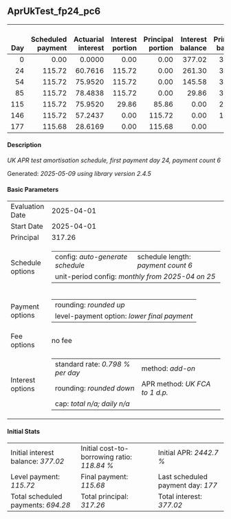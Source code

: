 <h2>AprUkTest_fp24_pc6</h2>
<table>
    <thead style="vertical-align: bottom;">
        <th style="text-align: right;">Day</th>
        <th style="text-align: right;">Scheduled payment</th>
        <th style="text-align: right;">Actuarial interest</th>
        <th style="text-align: right;">Interest portion</th>
        <th style="text-align: right;">Principal portion</th>
        <th style="text-align: right;">Interest balance</th>
        <th style="text-align: right;">Principal balance</th>
        <th style="text-align: right;">Total actuarial interest</th>
        <th style="text-align: right;">Total interest</th>
        <th style="text-align: right;">Total principal</th>
    </thead>
    <tr style="text-align: right;">
        <td class="ci00">0</td>
        <td class="ci01" style="white-space: nowrap;">0.00</td>
        <td class="ci02">0.0000</td>
        <td class="ci03">0.00</td>
        <td class="ci04">0.00</td>
        <td class="ci05">377.02</td>
        <td class="ci06">317.26</td>
        <td class="ci07">0.0000</td>
        <td class="ci08">0.00</td>
        <td class="ci09">0.00</td>
    </tr>
    <tr style="text-align: right;">
        <td class="ci00">24</td>
        <td class="ci01" style="white-space: nowrap;">115.72</td>
        <td class="ci02">60.7616</td>
        <td class="ci03">115.72</td>
        <td class="ci04">0.00</td>
        <td class="ci05">261.30</td>
        <td class="ci06">317.26</td>
        <td class="ci07">60.7616</td>
        <td class="ci08">115.72</td>
        <td class="ci09">0.00</td>
    </tr>
    <tr style="text-align: right;">
        <td class="ci00">54</td>
        <td class="ci01" style="white-space: nowrap;">115.72</td>
        <td class="ci02">75.9520</td>
        <td class="ci03">115.72</td>
        <td class="ci04">0.00</td>
        <td class="ci05">145.58</td>
        <td class="ci06">317.26</td>
        <td class="ci07">136.7137</td>
        <td class="ci08">231.44</td>
        <td class="ci09">0.00</td>
    </tr>
    <tr style="text-align: right;">
        <td class="ci00">85</td>
        <td class="ci01" style="white-space: nowrap;">115.72</td>
        <td class="ci02">78.4838</td>
        <td class="ci03">115.72</td>
        <td class="ci04">0.00</td>
        <td class="ci05">29.86</td>
        <td class="ci06">317.26</td>
        <td class="ci07">215.1975</td>
        <td class="ci08">347.16</td>
        <td class="ci09">0.00</td>
    </tr>
    <tr style="text-align: right;">
        <td class="ci00">115</td>
        <td class="ci01" style="white-space: nowrap;">115.72</td>
        <td class="ci02">75.9520</td>
        <td class="ci03">29.86</td>
        <td class="ci04">85.86</td>
        <td class="ci05">0.00</td>
        <td class="ci06">231.40</td>
        <td class="ci07">291.1495</td>
        <td class="ci08">377.02</td>
        <td class="ci09">85.86</td>
    </tr>
    <tr style="text-align: right;">
        <td class="ci00">146</td>
        <td class="ci01" style="white-space: nowrap;">115.72</td>
        <td class="ci02">57.2437</td>
        <td class="ci03">0.00</td>
        <td class="ci04">115.72</td>
        <td class="ci05">0.00</td>
        <td class="ci06">115.68</td>
        <td class="ci07">348.3932</td>
        <td class="ci08">377.02</td>
        <td class="ci09">201.58</td>
    </tr>
    <tr style="text-align: right;">
        <td class="ci00">177</td>
        <td class="ci01" style="white-space: nowrap;">115.68</td>
        <td class="ci02">28.6169</td>
        <td class="ci03">0.00</td>
        <td class="ci04">115.68</td>
        <td class="ci05">0.00</td>
        <td class="ci06">0.00</td>
        <td class="ci07">377.0102</td>
        <td class="ci08">377.02</td>
        <td class="ci09">317.26</td>
    </tr>
</table>
<h4>Description</h4>
<p><i>UK APR test amortisation schedule, first payment day 24, payment count 6</i></p>
<p>Generated: <i>2025-05-09 using library version 2.4.5</i></p>
<h4>Basic Parameters</h4>
<table>
    <tr>
        <td>Evaluation Date</td>
        <td>2025-04-01</td>
    </tr>
    <tr>
        <td>Start Date</td>
        <td>2025-04-01</td>
    </tr>
    <tr>
        <td>Principal</td>
        <td>317.26</td>
    </tr>
    <tr>
        <td>Schedule options</td>
        <td>
            <table>
                <tr>
                    <td>config: <i>auto-generate schedule</i></td>
                    <td>schedule length: <i><i>payment count</i> 6</i></td>
                </tr>
                <tr>
                    <td colspan="2" style="white-space: nowrap;">unit-period config: <i>monthly from 2025-04 on 25</i></td>
                </tr>
            </table>
        </td>
    </tr>
    <tr>
        <td>Payment options</td>
        <td>
            <table>
                <tr>
                    <td>rounding: <i>rounded up</i></td>
                </tr>
                <tr>
                    <td>level-payment option: <i>lower&nbsp;final&nbsp;payment</i></td>
                </tr>
            </table>
        </td>
    </tr>
    <tr>
        <td>Fee options</td>
        <td>no fee
        </td>
    </tr>
    <tr>
        <td>Interest options</td>
        <td>
            <table>
                <tr>
                    <td>standard rate: <i>0.798 % per day</i></td>
                    <td>method: <i>add-on</i></td>
                </tr>
                <tr>
                    <td>rounding: <i>rounded down</i></td>
                    <td>APR method: <i>UK FCA to 1 d.p.</i></td>
                </tr>
                <tr>
                    <td colspan="2">cap: <i>total <i>n/a</i>; daily <i>n/a</i></td>
                </tr>
            </table>
        </td>
    </tr>
</table>
<h4>Initial Stats</h4>
<table>
    <tr>
        <td>Initial interest balance: <i>377.02</i></td>
        <td>Initial cost-to-borrowing ratio: <i>118.84 %</i></td>
        <td>Initial APR: <i>2442.7 %</i></td>
    </tr>
    <tr>
        <td>Level payment: <i>115.72</i></td>
        <td>Final payment: <i>115.68</i></td>
        <td>Last scheduled payment day: <i>177</i></td>
    </tr>
    <tr>
        <td>Total scheduled payments: <i>694.28</i></td>
        <td>Total principal: <i>317.26</i></td>
        <td>Total interest: <i>377.02</i></td>
    </tr>
</table>